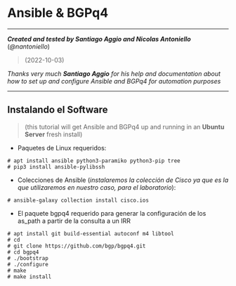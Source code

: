 # Ansible & BGPq4

------

***Created and tested by Santiago Aggio and Nicolas Antoniello*** (*@nantoniello*)

> (2022-10-03)

*Thanks very much **Santiago Aggio** for his help and documentation about how to set up and configure Ansible and BGPq4 for automation purposes*

------



## Instalando el Software

> (this tutorial will get Ansible and BGPq4 up and running in an **Ubuntu Server** fresh install)

- Paquetes de Linux requeridos:

```
# apt install ansible python3-paramiko python3-pip tree
# pip3 install ansible-pylibssh
```

- Colecciones de Ansible (*instalaremos la colección de Cisco ya que es la que utilizaremos en nuestro caso, para el laboratorio*):


```
# ansible-galaxy collection install cisco.ios
```

- El paquete bgpq4 requerido para generar la configuración de los as_path a partir de la consulta a un IRR 


```
# apt install git build-essential autoconf m4 libtool
# cd
# git clone https://github.com/bgp/bgpq4.git
# cd bgpq4
# ./bootstrap
# ./configure
# make
# make install
```



